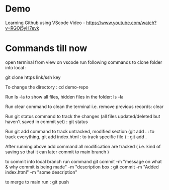# Demo

Learning Github using VScode
Video - https://www.youtube.com/watch?v=RGOj5yH7evk


# Commands till now 

open terminal from view on vscode
run following commands to clone folder into local :

git clone https link/ssh key


To change the directory :
cd demo-repo 

Run ls -la to show all files, hidden files in the folder:
ls -la

Run clear command to clean the terminal i.e. remove previous records:
clear

Run git status command to track the changes (all files updated/deleted but haven't saved in commit yet) :
git status

Run git add command to track untracked, modified section (git add . : to track everything, git add index.html : to track specific file ) :
git add .

After running above add command all modification are tracked ( i.e. kind of saving so that it can later commit to main branch )

to commit into local branch run command git commit -m "message on what & why commit is being made" -m "description box :
git commit -m "Added index.html" -m "some description"

to merge to main run :
git push